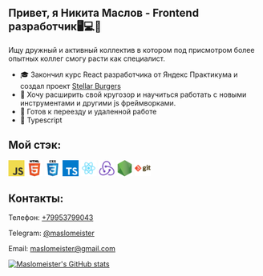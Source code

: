 ## Привет, я Никита Маслов - Frontend разработчик🖥💻📱

Ищу дружный и активный коллектив в котором под присмотром более опытных коллег смогу расти как специалист. 

* 🎓 Закончил курс React разработчика от Яндекс Практикума и создал проект [Stellar Burgers](https://github.com/maslomeister/react-burger)
* 🧠 Хочу расширить свой кругозор и научиться работать с новыми инструментами и другими js фреймворками.
* 🎿 Готов к переезду и удаленной работе
* 💜 Typescript

## Мой стэк:

<p float="left">
<img height="32" alt="javascript" src="https://raw.githubusercontent.com/github/explore/80688e429a7d4ef2fca1e82350fe8e3517d3494d/topics/javascript/javascript.png">
<img height="32" alt="html" src="https://raw.githubusercontent.com/github/explore/80688e429a7d4ef2fca1e82350fe8e3517d3494d/topics/html/html.png">
<img height="32" alt="css" src="https://raw.githubusercontent.com/github/explore/80688e429a7d4ef2fca1e82350fe8e3517d3494d/topics/css/css.png">
<img height="32" alt="typescript" src="https://raw.githubusercontent.com/github/explore/80688e429a7d4ef2fca1e82350fe8e3517d3494d/topics/typescript/typescript.png">
<img height="32" alt="react" src="https://raw.githubusercontent.com/github/explore/80688e429a7d4ef2fca1e82350fe8e3517d3494d/topics/react/react.png">
<img height="32" alt="redux" src="https://raw.githubusercontent.com/github/explore/80688e429a7d4ef2fca1e82350fe8e3517d3494d/topics/redux/redux.png">
<img height="32" alt="nodejs" src="https://raw.githubusercontent.com/github/explore/80688e429a7d4ef2fca1e82350fe8e3517d3494d/topics/nodejs/nodejs.png">
<img height="32" alt="nodejs" src="https://raw.githubusercontent.com/github/explore/80688e429a7d4ef2fca1e82350fe8e3517d3494d/topics/git/git.png">
</p>

## Контакты:

Телефон: [+79953799043](https://tel:+79953799043) 

Telegram: [@maslomeister](https://t.me/maslomeister)

Email: [maslomeister@gmail.com](https://mailto:maslomeister@gmail.com)


[![Maslomeister's GitHub stats](https://github-readme-stats.vercel.app/api?username=maslomeister&show_icons=true&theme=radical)](https://github.com/anuraghazra/github-readme-stats)
